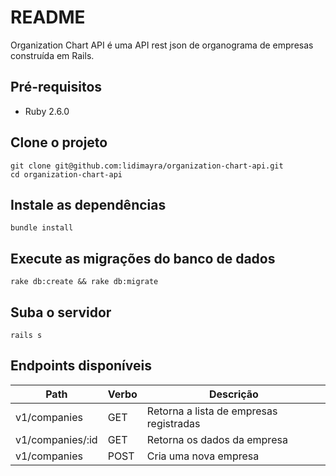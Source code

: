 # README

Organization Chart API é uma API rest json de organograma de empresas construída
em Rails.

## Pré-requisitos

- Ruby 2.6.0

## Clone o projeto

```
git clone git@github.com:lidimayra/organization-chart-api.git
cd organization-chart-api
```

## Instale as dependências

```
bundle install
```

## Execute as migrações do banco de dados

```
rake db:create && rake db:migrate
```

## Suba o servidor

```
rails s
```

## Endpoints disponíveis

|Path|Verbo|Descrição|
|---|------|----------|
|v1/companies|GET|Retorna a lista de empresas registradas|
|v1/companies/:id|GET|Retorna os dados da empresa|
|v1/companies|POST|Cria uma nova empresa|
